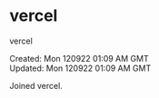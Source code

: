 # vercel
vercel

Created: Mon 120922 01:09 AM GMT   
Updated: Mon 120922 01:09 AM GMT

Joined vercel.
